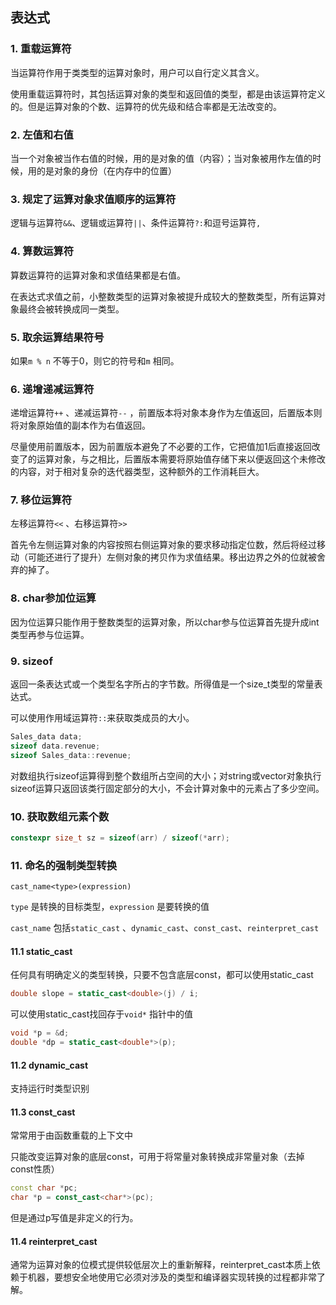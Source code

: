 ## 表达式

### 1. 重载运算符

当运算符作用于类类型的运算对象时，用户可以自行定义其含义。

使用重载运算符时，其包括运算对象的类型和返回值的类型，都是由该运算符定义的。但是运算对象的个数、运算符的优先级和结合率都是无法改变的。 

### 2. 左值和右值

当一个对象被当作右值的时候，用的是对象的值（内容）；当对象被用作左值的时候，用的是对象的身份（在内存中的位置）

### 3. 规定了运算对象求值顺序的运算符

逻辑与运算符`&&`、逻辑或运算符`||`、条件运算符`?:`和逗号运算符`,` 

### 4. 算数运算符

算数运算符的运算对象和求值结果都是右值。

在表达式求值之前，小整数类型的运算对象被提升成较大的整数类型，所有运算对象最终会被转换成同一类型。

### 5. 取余运算结果符号

如果`m % n` 不等于0，则它的符号和`m` 相同。

### 6. 递增递减运算符

递增运算符`++` 、递减运算符`--` ，前置版本将对象本身作为左值返回，后置版本则将对象原始值的副本作为右值返回。

尽量使用前置版本，因为前置版本避免了不必要的工作，它把值加1后直接返回改变了的运算对象，与之相比，后置版本需要将原始值存储下来以便返回这个未修改的内容，对于相对复杂的迭代器类型，这种额外的工作消耗巨大。

### 7. 移位运算符

左移运算符`<<` 、右移运算符`>>` 

首先令左侧运算对象的内容按照右侧运算对象的要求移动指定位数，然后将经过移动（可能还进行了提升）左侧对象的拷贝作为求值结果。移出边界之外的位就被舍弃的掉了。

### 8. char参加位运算

因为位运算只能作用于整数类型的运算对象，所以char参与位运算首先提升成int类型再参与位运算。

### 9. sizeof

返回一条表达式或一个类型名字所占的字节数。所得值是一个size_t类型的常量表达式。

可以使用作用域运算符`::`来获取类成员的大小。

```c++
Sales_data data;
sizeof data.revenue;
sizeof Sales_data::revenue;
```

对数组执行sizeof运算得到整个数组所占空间的大小；对string或vector对象执行sizeof运算只返回该类行固定部分的大小，不会计算对象中的元素占了多少空间。

### 10. 获取数组元素个数

```c++
constexpr size_t sz = sizeof(arr) / sizeof(*arr);
```

### 11. 命名的强制类型转换

`cast_name<type>(expression)`

`type` 是转换的目标类型，`expression` 是要转换的值

`cast_name` 包括`static_cast` 、`dynamic_cast`、`const_cast`、`reinterpret_cast`

#### 11.1 static_cast

任何具有明确定义的类型转换，只要不包含底层const，都可以使用static_cast

```c++
double slope = static_cast<double>(j) / i;
```

可以使用static_cast找回存于`void*` 指针中的值

```c++
void *p = &d;
double *dp = static_cast<double*>(p);
```

#### 11.2 dynamic_cast

支持运行时类型识别

#### 11.3 const_cast

常常用于由函数重载的上下文中

只能改变运算对象的底层const，可用于将常量对象转换成非常量对象（去掉const性质）

```c++
const char *pc;
char *p = const_cast<char*>(pc);
```

但是通过p写值是非定义的行为。

#### 11.4 reinterpret_cast

通常为运算对象的位模式提供较低层次上的重新解释，reinterpret_cast本质上依赖于机器，要想安全地使用它必须对涉及的类型和编译器实现转换的过程都非常了解。